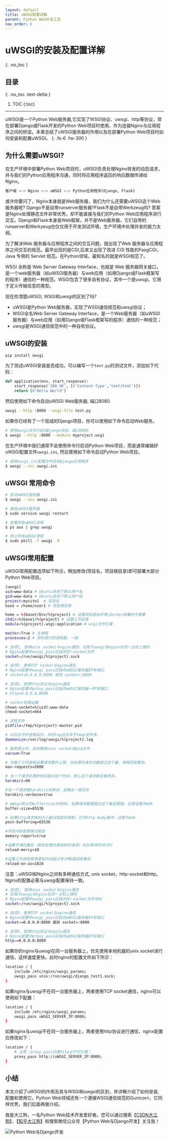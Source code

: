 ```yaml
---
layout: default
title: uWSGI配置详解
parent: Python Web开发工具
nav_order: 6
---
```


# uWSGI的安装及配置详解
{: .no_toc }

## 目录
{: .no_toc .text-delta }

1. TOC
{:toc}

---
uWSGI是一个Python Web服务器,它实现了WSGI协议、uwsgi、http等协议，常在部署Django或Flask开发的Python Web项目时使用，作为连接Nginx与应用程序之间的桥梁。本章总结了uWSGI服务器的作用以及在部署Python Web项目时如何安装和配置uWSGI。
{: .fs-6 .fw-300 }

## 为什么需要uWSGI?
在生产环境中部署Python Web项目时，uWSGI负责处理Nginx转发的动态请求，并与我们的Python应用程序沟通，同时将应用程序返回的响应数据传递给Nginx。

 ```bash
客户端 <-> Nginx <-> uWSGI <-> Python应用程序(Django, Flask)
 ```

或许你要问了，Nginx本身就是Web服务器，我们为什么还需要uWSGI这个Web服务器呢? Django不是自带runserver服务器?Flask不是自带Werkzeug吗? 答案是Nginx处理静态文件非常优秀，却不能直接与我们的Python Web应用程序进行交互。Django和Flask本身是Web框架，并不是Web服务器，它们自带的runserver和Werkzeug也仅仅用于开发测试环境，生产环境中处理并发的能力太弱。

为了解决Web 服务器与应用程序之间的交互问题，就出现了Web 服务器与应用程序之间交互的规范。最早出现的是CGI,后来又出现了改进 CGI 性能的FasgCGI，Java 专用的 Servlet 规范。在Python领域，最知名的就是WSGI规范了。

WSGI 全称是 Web Server Gateway Interface，也就是 Web 服务器网关接口，是一个web服务器（如uWSGI服务器）与web应用（如用Django或Flask框架写的程序）通信的一种规范。WSGI包含了很多自有协议，其中一个是uwsgi，它用于定义传输信息的类型。

现在你清楚uWSGI, WSGI和uwsgi的区别了吗?

- uWSGI是Python Web服务器，实现了WSGI通信规范和uwsgi协议；
- WSGI全名Web Server Gateway Interface，是一个Web服务器（如uWSGI服务器）与web应用（如用Django或Flask框架写的程序）通信的一种规范；
- uwsgi是WSGI通信规范中的一种自有协议。

## uWSGI的安装

```bash
pip install uwsgi
```

为了测试uWSGI安装是否成功，可以编写一个`test.py`的测试文件，添加如下代码：

```python
def application(env, start_response):
    start_response('200 OK', [('Content-Type','text/html')])
    return [b"Hello World"]
```

然后使用如下命令启动uWSGI Web服务器, 端口8080.

```bash
uwsgi --http :8080 --wsgi-file test.py
```

如果你已经有了一个现成的Django项目，你可以使用如下命令启动Web服务。

```bash
# 使用uwsgi命令行启动Django项目，端口8000
$ uwsgi --http :8000 --module myproject.wsgi
```

在生产环境中我们通常不会使用命令行启动Python Web项目，而是通常编辑好uWSGI配置文件`uwsgi.ini`, 然后使用如下命令启动Python Web项目。

```bash
# 使用uwsgi.ini配置文件启动Django应用程序
$ uwsgi --ini uwsgi.ini
```

## uWSGI 常用命令

```bash
# 启动uWSGI服务器
$ uwsgi --ini uwsgi.ini

# 重启uWSGI服务器
$ sudo service uwsgi restart

# 查看所有uWSGI进程
$ ps aux | grep uwsgi

# 停止所有uWSGI进程
$ sudo pkill -f uwsgi -9
```

## uWSGI常用配置

uWSGI常用配置选项如下所示，稍加修改(项目名，项目根目录)即可部署大部分Python Web项目。

```bash
[uwsgi]
uid=www-data # Ubuntu系统下默认用户名
gid=www-data # Ubuntu系统下默认用户组
project=mysite1  # 项目名
base = /home/user1 # 项目根目录

home = %(base)/Env/%(project) # 设置项目虚拟环境,Docker部署时不需要
chdir=%(base)/%(project) # 设置工作目录
module=%(project).wsgi:application # wsgi文件位置

master=True # 主进程
processes=2 # 同时进行的进程数，一般

# 选项1, 使用unix socket与nginx通信，仅限于uwsgi和nginx在同一主机上情形
# Nginx配置中uwsgi_pass应指向同一socket文件
socket=/run/uwsgi/%(project).sock

# 选项2，使用TCP socket与nginx通信
# Nginx配置中uwsgi_pass应指向uWSGI服务器IP和端口
# socket=0.0.0.0:8000 或则 socket=:8000

# 选项3，使用http协议与nginx通信
# Nginx配置中proxy_pass应指向uWSGI服务器一IP和端口
# http=0.0.0.0:8000 

# socket权限设置
chown-socket=%(uid):www-data
chmod-socket=664

# 进程文件
pidfile=/tmp/%(project)-master.pid

# 以后台守护进程运行，并将log日志存于temp文件夹。
daemonize=/var/log/uwsgi/%(project).log 

# 服务停止时，自动移除unix socket和pid文件
vacuum=True

# 为每个工作进程设置请求数的上限。当处理的请求总数超过这个量，进程回收重启。
max-requests=5000

# 当一个请求花费的时间超过这个时间，那么这个请求都会被丢弃。
harakiri=60

#当一个请求被harakiri杀掉会，会输出一条日志
harakiri-verbose=true

# uWsgi默认的buffersize为4096，如果请求数据超过这个量会报错。这里设置为64k
buffer-size=65536

# 如果http请求体的大小超过指定的限制，打开http body缓冲，这里为64k
post-buffering=65536

#开启内存使用情况报告
memory-report=true

#设置平滑的重启（直到处理完接收到的请求）的长等待时间(秒)
reload-mercy=10

#设置工作进程使用虚拟内存超过多少MB就回收重启
reload-on-as=1024
```

注意：uWSGI和Nginx之间有多种通信方式, unix socket，http-socket和http。Nginx的配置必需与uwsgi配置保持一致。

```bash
# 选项1, 使用unix socket与nginx通信
# 仅限于uwsgi和nginx在同一主机上情形
# Nginx配置中uwsgi_pass应指向同一socket文件地址
socket=/run/uwsgi/%(project).sock

# 选项2，使用TCP socket与nginx通信
# Nginx配置中uwsgi_pass应指向uWSGI服务器IP和端口
socket==0.0.0.0:8000 或则 socket=:8000

# 选项3，使用http协议与nginx通信
# Nginx配置中proxy_pass应指向uWSGI服务器IP和端口
http==0.0.0.0:8000 
```

如果你的nginx与uwsgi在同一台服务器上，优先使用本地机器的unix socket进行通信，这样速度更快。此时nginx的配置文件如下所示：

```bash
location / {     
    include /etc/nginx/uwsgi_params;
    uwsgi_pass unix:/run/uwsgi/django_test1.sock;
}
```

如果nginx与uwsgi不在同一台服务器上，两者使用TCP socket通信，nginx可以使用如下配置：

```bash
location / {     
    include /etc/nginx/uwsgi_params;
    uwsgi_pass uWSGI_SERVER_IP:8000;
}
```

如果nginx与uwsgi不在同一台服务器上，两者使用http协议进行通信，nginx配置应修改如下：

```bash
location / {     
    # 注意：proxy_pass后面http必不可少哦！
    proxy_pass http://uWSGI_SERVER_IP:8000;
}
```

## 小结

本文介绍了uWSGI的作用及其与WSGI和uwgsi的区别，并详解介绍了如何安装, 配置和使用它。Python Web领域还有一个遵循WSGI通信规范的Gunicorn，它同样优秀，我们后面再做介绍。

我是大江狗，一名Python Web技术开发爱好者。您可以通过搜索【<a href="https://blog.csdn.net/weixin_42134789">CSDN大江狗</a>】、【<a href="https://www.zhihu.com/people/shi-yun-bo-53">知乎大江狗</a>】和搜索微信公众号【Python Web与Django开发】关注我！

![Python Web与Django开发](../../assets/images/django.png)